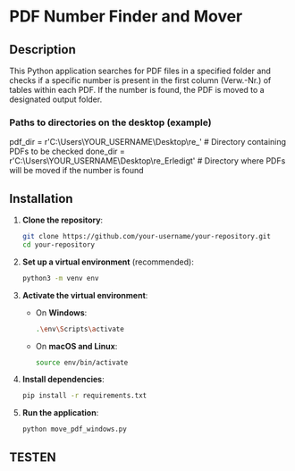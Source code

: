 # PDF Number Finder and Mover

## Description

This Python application searches for PDF files in a specified folder and checks if a specific number is present in the first column (Verw.-Nr.) of tables within each PDF. If the number is found, the PDF is moved to a designated output folder.


### Paths to directories on the desktop (example)
pdf_dir = r'C:\Users\YOUR_USERNAME\Desktop\re_'  # Directory containing PDFs to be checked
done_dir = r'C:\Users\YOUR_USERNAME\Desktop\re_Erledigt'  # Directory where PDFs will be moved if the number is found

## Installation

1. **Clone the repository**:

    ```bash
    git clone https://github.com/your-username/your-repository.git
    cd your-repository
    ```

2. **Set up a virtual environment** (recommended):

    ```bash
    python3 -m venv env
    ```

3. **Activate the virtual environment**:

    - On **Windows**:

        ```bash
        .\env\Scripts\activate
        ```

    - On **macOS and Linux**:

        ```bash
        source env/bin/activate
        ```

4. **Install dependencies**:

    ```bash
    pip install -r requirements.txt
    ```

5. **Run the application**:

    ```bash
    python move_pdf_windows.py
    ```


## TESTEN


